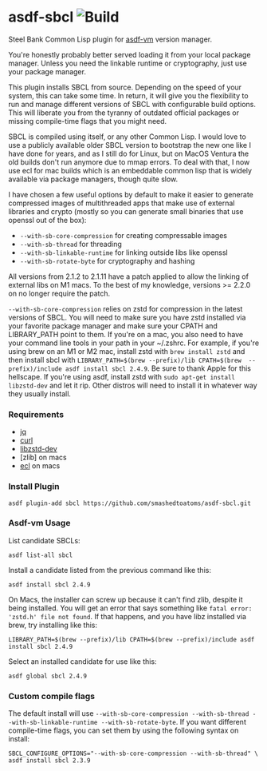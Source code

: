 # asdf-sbcl ![Build](https://github.com/smashedtoatoms/asdf-sbcl/workflows/Build/badge.svg?branch=main)

Steel Bank Common Lisp plugin for [asdf-vm](https://github.com/asdf-vm/asdf)
version manager.

You're honestly probably better served loading it from your local
package manager.  Unless you need the linkable runtime or cryptography,
just use your package manager.

This plugin installs SBCL from source. Depending on the speed of your
system, this can take some time. In return, it will give you the
flexibility to run and manage different versions of SBCL with
configurable build options. This will liberate you from the tyranny of
outdated official packages or missing compile-time flags that you might
need.

SBCL is compiled using itself, or any other Common Lisp.  I would love
to use a publicly available older SBCL version to bootstrap the new one
like I have done for years, and as I still do for Linux, but on MacOS
Ventura the old builds don't run anymore due to mmap errors.  To deal
with that, I now use ecl for mac builds which is an embeddable common
lisp that is widely available via package managers, though quite slow.

I have chosen a few useful options by default to make it easier to
generate compressed images of multithreaded apps that make use of
external libraries and crypto (mostly so you can generate small binaries
that use openssl out of the box):

- `--with-sb-core-compression` for creating compressable images
- `--with-sb-thread` for threading
- `--with-sb-linkable-runtime` for linking outside libs like openssl
- `--with-sb-rotate-byte` for cryptography and hashing

All versions from 2.1.2 to 2.1.11 have a patch applied to allow the
linking of external libs on M1 macs. To the best of my knowledge,
versions >= 2.2.0 on no longer require the patch.

`--with-sb-core-compression` relies on zstd for compression in the
latest versions of SBCL. You will need to make sure you have zstd
installed via your favorite package manager and make sure your CPATH and
LIBRARY_PATH point to them. If you're on a mac, you also need to have
your command line tools in your path in your ~/.zshrc. For example, if
you're using brew on an M1 or M2 mac, install zstd with `brew install zstd` 
and then install sbcl with `LIBRARY_PATH=$(brew --prefix)/lib CPATH=$(brew 
--prefix)/include asdf install sbcl 2.4.9`. Be sure to thank Apple for this 
hellscape. If you're using asdf, install zstd with `sudo apt-get install 
libzstd-dev` and let it rip. Other distros will need to install it in 
whatever way they usually install.

### Requirements

- [jq](https://stedolan.github.io/jq/)
- [curl](https://curl.haxx.se/)
- [libzstd-dev](https://github.com/facebook/zstd)
- [zlib] on macs
- [ecl](https://ecl.common-lisp.dev) on macs

### Install Plugin

```
asdf plugin-add sbcl https://github.com/smashedtoatoms/asdf-sbcl.git
```

### Asdf-vm Usage

List candidate SBCLs:

```
asdf list-all sbcl
```

Install a candidate listed from the previous command like this:

```
asdf install sbcl 2.4.9
```

On Macs, the installer can screw up because it can't find zlib, despite it being installed.  You will get an error that says something like `fatal error: 'zstd.h' file not found`.  If that happens, and you have libz installed via brew, try installing like this:

```
LIBRARY_PATH=$(brew --prefix)/lib CPATH=$(brew --prefix)/include asdf install sbcl 2.4.9
```

Select an installed candidate for use like this:

```
asdf global sbcl 2.4.9
```

### Custom compile flags

The default install will use `--with-sb-core-compression --with-sb-thread --with-sb-linkable-runtime --with-sb-rotate-byte`. If
you want different compile-time flags, you can set them by using the
following syntax on install:

```
SBCL_CONFIGURE_OPTIONS="--with-sb-core-compression --with-sb-thread" \
asdf install sbcl 2.3.9
```
